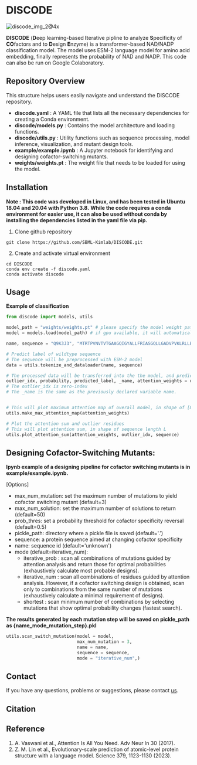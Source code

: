# DISCODE
![discode_img_2@4x](https://github.com/SBML-Kimlab/DISCODE/assets/153895812/b9a46ca6-7727-40a3-b345-61d19af44a37)



**DISCODE** (**D**eep learning-based **I**terative pipline to analyze **S**pecificity of **CO**factors and to **D**esign **E**nzyme) is a transformer-based NAD/NADP classification model. The model uses ESM-2 language model for amino acid embedding, finally represents the probability of NAD and NADP. This code can also be run on Google Colaboratory.

## Repository Overview
This structure helps users easily navigate and understand the DISCODE repository.
  - **discode.yaml** : A YAML file that lists all the necessary dependencies for creating a Conda environment.
  - **discode/models.py** : Contains the model architecture and loading functions.
  - **discode/utils.py** : Utility functions such as sequence processing, model inference, visualization, and mutant design tools.
  - **example/example.ipynb** : A Jupyter notebook for identifying and designing cofactor-switching mutants.
  - **weights/weights.pt** : The weight file that needs to be loaded for using the model.

## Installation
**Note : This code was developed in Linux, and has been tested in Ubuntu 18.04 and 20.04 with Python 3.8.**
**While the code requires a conda environment for easier use, it can also be used without conda by installing the dependencies listed in the yaml file via pip.**
1. Clone github repository
```
git clone https://github.com/SBML-Kimlab/DISCODE.git
```
2. Create and activate virtual environment
```
cd DISCODE
conda env create -f discode.yaml
conda activate discode
```

## Usage
**Example of classification**
```python
from discode import models, utils

model_path = "weights/weights.pt" # please specify the model weight path
model = models.load(model_path) # if gpu available, it will automatically load on gpu

name, sequence = "Q9K3J3", "MTRTPVNVTVTGAAGQIGYALLFRIASGQLLGADVPVKLRLLEITPALKAAEGTAMELDDCAFPLLQGIEITDDPNVAFDGANVALLVGARPRTKGMERGDLLEANGGIFKPQGKAINDHAADDIKVLVVGNPANTNALIAQAAAPDVPAERFTAMTRLDHNRALTQLAKKTGSTVADIKRLTIWGNHSATQYPDIFHATVAGKNAAETVNDEKWLADEFIPTVAKRGAAIIEARGASSAASAANAAIDHVYTWVNGTAEGDWTSMGIPSDGSYGVPEGIISSFPVTTKDGSYEIVQGLDINEFSRARIDASVKELSEEREAVRGLGLI"

# Predict label of wildtype sequence
# The sequence will be preprocessed with ESM-2 model
data = utils.tokenize_and_dataloader(name, sequence)

# The processed data will be transferred into the the model, and predict the probability, attention weights, outlier residues
outlier_idx, probability, predicted_label, _name, attention_weights = utils.model_prediction(data, model)
# The outlier_idx is zero-index
# The _name is the same as the previously declared variable name.


# This will plot maximum attention map of overall model, in shape of [8,20]
utils.make_max_attention_map(attention_weights)

# Plot the attention sum and outlier residues
# This will plot attention sum, in shape of sequence length L
utils.plot_attention_sum(attention_weights, outlier_idx, sequence)
```

## Designing Cofactor-Switching Mutants:
**Ipynb example of a designing pipeline for cofactor switching mutants is in example/example.ipynb.**

[Options]
  - max_num_mutation: set the maximum number of mutations to yield cofactor switching mutant (default=3)
  - max_num_solution: set the maximum number of solutions to return (default=50)
  - prob_thres: set a probability threshold for cofactor specificity reversal (default=0.5)
  - pickle_path: directory where a pickle file is saved (default='.')
  - sequence: a protein sequence aimed at changing cofactor specificity
  - name: sequence id (default='unknown')
  - mode (default=iterative_num):
    * iterative_prob : scan all combinations of mutations guided by attention analysis and return those for optimal probabilities (exhaustively calculate most probable designs).
    * iterative_num : scan all combinations of residues guided by attention analysis. However, if a cofactor switching design is obtained, scan only to combinations from the same number of mutations (exhaustively calculate a minimal requirement of designs).
    * shortest : scan minimum number of combinations by selecting mutations that show optimal probability changes (fastest search).

**The results generated by each mutation step will be saved on pickle_path as {name_mode_mutation_step}.pkl**
```python
utils.scan_switch_mutation(model = model,
                           max_num_mutation = 3,
                           name = name,
                           sequence = sequence,
                           mode = "iterative_num",)
```

## Contact
If you have any questions, problems or suggestions, please contact [us](https://sites.google.com/view/systemskimlab/home).

## Citation

## Reference
1. A. Vaswani et al., Attention Is All You Need. Adv Neur In 30 (2017).
2. Z. M. Lin et al., Evolutionary-scale prediction of atomic-level protein structure with a language model. Science 379, 1123-1130 (2023).

